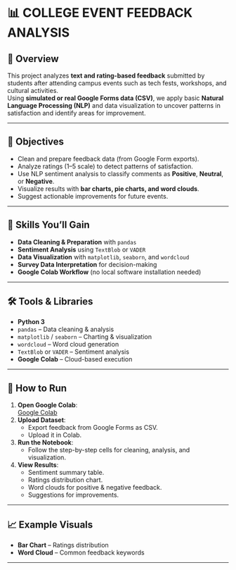 # 📊 COLLEGE EVENT FEEDBACK ANALYSIS

## 📝 Overview
This project analyzes **text and rating-based feedback** submitted by students after attending campus events such as tech fests, workshops, and cultural activities.  
Using **simulated or real Google Forms data (CSV)**, we apply basic **Natural Language Processing (NLP)** and data visualization to uncover patterns in satisfaction and identify areas for improvement.

---

## 🎯 Objectives
- Clean and prepare feedback data (from Google Form exports).
- Analyze ratings (1–5 scale) to detect patterns of satisfaction.
- Use NLP sentiment analysis to classify comments as **Positive**, **Neutral**, or **Negative**.
- Visualize results with **bar charts, pie charts, and word clouds**.
- Suggest actionable improvements for future events.

---

## 🧠 Skills You’ll Gain
- **Data Cleaning & Preparation** with `pandas`
- **Sentiment Analysis** using `TextBlob` or `VADER`
- **Data Visualization** with `matplotlib`, `seaborn`, and `wordcloud`
- **Survey Data Interpretation** for decision-making
- **Google Colab Workflow** (no local software installation needed)

---
## 🛠 Tools & Libraries
- **Python 3**
- `pandas` – Data cleaning & analysis
- `matplotlib` / `seaborn` – Charting & visualization
- `wordcloud` – Word cloud generation
- `TextBlob` or `VADER` – Sentiment analysis
- **Google Colab** – Cloud-based execution

---

## 🚀 How to Run
1. **Open Google Colab**:  
   [Google Colab](https://colab.research.google.com/drive/17t41wD-D0FW1NwZZNXpfdPqaGLuOwzYL#scrollTo=s5OU6UkFcNoB)
2. **Upload Dataset**:
   - Export feedback from Google Forms as CSV.
   - Upload it in Colab.
3. **Run the Notebook**:
   - Follow the step-by-step cells for cleaning, analysis, and visualization.
4. **View Results**:
   - Sentiment summary table.
   - Ratings distribution chart.
   - Word clouds for positive & negative feedback.
   - Suggestions for improvements.

---

## 📈 Example Visuals
- **Bar Chart** – Ratings distribution
- **Word Cloud** – Common feedback keywords

---


